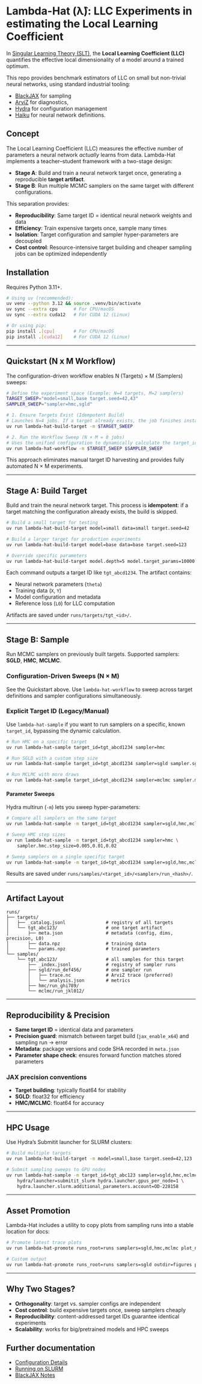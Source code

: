 # Lambda-Hat (λ̂): LLC Experiments in estimating the Local Learning Coefficient

In [Singular Learning Theory (SLT)](https://singularlearningtheory.com), the **Local Learning Coefficient (LLC)** quantifies the effective local dimensionality of a model around a trained optimum.

This repo provides benchmark estimators of LLC on small but non-trivial neural networks, using standard industrial tooling:

* [BlackJAX](https://github.com/blackjax-devs/blackjax/tree/1.2.5) for sampling
* [ArviZ](https://python.arviz.org/) for diagnostics,
* [Hydra](https://hydra.cc/) for configuration management
* [Haiku](https://github.com/haiku/haiku) for neural network definitions.


## Concept

The Local Learning Coefficient (LLC) measures the effective number of parameters a neural network *actually* learns from data. Lambda-Hat implements a teacher–student framework with a two-stage design:

* **Stage A**: Build and train a neural network target once, generating a reproducible **target artifact**.
* **Stage B**: Run multiple MCMC samplers on the same target with different configurations.

This separation provides:

* **Reproducibility**: Same target ID = identical neural network weights and data
* **Efficiency**: Train expensive targets once, sample many times
* **Isolation**: Target configuration and sampler hyper-parameters are decoupled
* **Cost control**: Resource-intensive target building and cheaper sampling jobs can be optimized independently


## Installation

Requires Python 3.11+.

```bash
# Using uv (recommended):
uv venv --python 3.12 && source .venv/bin/activate
uv sync --extra cpu      # For CPU/macOS
uv sync --extra cuda12   # For CUDA 12 (Linux)

# Or using pip:
pip install .[cpu]       # For CPU/macOS
pip install .[cuda12]    # For CUDA 12 (Linux)
```

---

## Quickstart (N x M Workflow)

The configuration-driven workflow enables  N (Targets) × M (Samplers) sweeps:

```bash
# Define the experiment space (Example: N=4 targets, M=2 samplers)
TARGET_SWEEP="model=small,base target.seed=42,43"
SAMPLER_SWEEP="sampler=hmc,sgld"

# 1. Ensure Targets Exist (Idempotent Build)
# Launches N=4 jobs. If a target already exists, the job finishes instantly.
uv run lambda-hat-build-target -m $TARGET_SWEEP

# 2. Run the Workflow Sweep (N × M = 8 jobs)
# Uses the unified configuration to dynamically calculate the target_id for each run.
uv run lambda-hat-workflow -m $TARGET_SWEEP $SAMPLER_SWEEP
```

This approach eliminates manual target ID harvesting and provides fully automated N × M experiments.

---

## Stage A: Build Target

Build and train the neural network target. This process is **idempotent**: if a target matching the configuration already exists, the build is skipped.

```bash
# Build a small target for testing
uv run lambda-hat-build-target model=small data=small target.seed=42

# Build a larger target for production experiments
uv run lambda-hat-build-target model=base data=base target.seed=123

# Override specific parameters
uv run lambda-hat-build-target model.depth=5 model.target_params=10000 data.n_data=5000
```

Each command outputs a target ID like `tgt_abcd1234`. The artifact contains:

* Neural network parameters (`theta`)
* Training data (`X`, `Y`)
* Model configuration and metadata
* Reference loss (`L0`) for LLC computation

Artifacts are saved under `runs/targets/tgt_<id>/`.

---

## Stage B: Sample

Run MCMC samplers on previously built targets. Supported samplers: **SGLD**, **HMC**, **MCLMC**.

### Configuration-Driven Sweeps (N × M)

See the Quickstart above. Use `lambda-hat-workflow` to sweep across target definitions and sampler configurations simultaneously.

### Explicit Target ID (Legacy/Manual)

Use `lambda-hat-sample` if you want to run samplers on a specific, known `target_id`, bypassing the dynamic calculation.

```bash
# Run HMC on a specific target
uv run lambda-hat-sample target_id=tgt_abcd1234 sampler=hmc

# Run SGLD with a custom step size
uv run lambda-hat-sample target_id=tgt_abcd1234 sampler=sgld sampler.sgld.step_size=1e-5

# Run MCLMC with more draws
uv run lambda-hat-sample target_id=tgt_abcd1234 sampler=mclmc sampler.mclmc.draws=5000
```

#### Parameter Sweeps

Hydra multirun (`-m`) lets you sweep hyper-parameters:

```bash
# Compare all samplers on the same target
uv run lambda-hat-sample -m target_id=tgt_abcd1234 sampler=sgld,hmc,mclmc

# Sweep HMC step sizes
uv run lambda-hat-sample -m target_id=tgt_abcd1234 sampler=hmc \
    sampler.hmc.step_size=0.005,0.01,0.02

# Sweep samplers on a single specific target
uv run lambda-hat-sample -m target_id=tgt_abcd1234 sampler=sgld,hmc,mclmc
```

Results are saved under `runs/samples/<target_id>/<sampler>/run_<hash>/`.

---

## Artifact Layout

```
runs/
├── targets/
│   ├── _catalog.jsonl               # registry of all targets
│   └── tgt_abc123/                  # one target artifact
│       ├── meta.json                # metadata (config, dims, precision, L0)
│       ├── data.npz                 # training data
│       └── params.npz               # trained parameters
└── samples/
    └── tgt_abc123/                  # all samples for this target
        ├── _index.jsonl             # registry of sampler runs
        ├── sgld/run_def456/         # one sampler run
        │   ├── trace.nc             # ArviZ trace (preferred)
        │   └── analysis.json        # metrics
        ├── hmc/run_ghi789/
        └── mclmc/run_jkl012/
```

---

## Reproducibility & Precision

* **Same target ID** = identical data and parameters
* **Precision guard**: mismatch between target build (`jax_enable_x64`) and sampling run → error
* **Metadata**: package versions and code SHA recorded in `meta.json`
* **Parameter shape check**: ensures forward function matches stored parameters

### JAX precision conventions

* **Target building**: typically float64 for stability
* **SGLD**: float32 for efficiency
* **HMC/MCLMC**: float64 for accuracy

---

## HPC Usage

Use Hydra’s Submitit launcher for SLURM clusters:

```bash
# Build multiple targets
uv run lambda-hat-build-target -m model=small,base target.seed=42,123

# Submit sampling sweeps to GPU nodes
uv run lambda-hat-sample -m target_id=tgt_abc123 sampler=sgld,hmc,mclmc \
    hydra/launcher=submitit_slurm hydra.launcher.gpus_per_node=1 \
    hydra.launcher.slurm.additional_parameters.account=OD-228158
```

---

## Asset Promotion

Lambda-Hat includes a utility to copy plots from sampling runs into a stable location for docs:

```bash
# Promote latest trace plots
uv run lambda-hat-promote runs_root=runs samplers=sgld,hmc,mclmc plot_name=trace.png

# Custom output
uv run lambda-hat-promote runs_root=runs samplers=sgld outdir=figures plot_name=running_llc.png
```

---

## Why Two Stages?

* **Orthogonality**: target vs. sampler configs are independent
* **Cost control**: build expensive targets once, sweep samplers cheaply
* **Reproducibility**: content-addressed target IDs guarantee identical experiments
* **Scalability**: works for big/pretrained models and HPC sweeps

## Further documentation

- [Configuration Details](./docs/configuration.md)
- [Running on SLURM](./docs/parallelism.md)
- [BlackJAX Notes](./docs/blackjax.md)